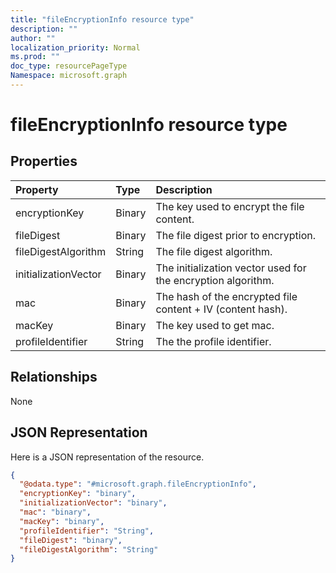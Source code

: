 ```yaml
---
title: "fileEncryptionInfo resource type"
description: ""
author: ""
localization_priority: Normal
ms.prod: ""
doc_type: resourcePageType
Namespace: microsoft.graph
---
```



# fileEncryptionInfo resource type



## Properties
|Property|Type|Description|
|:---|:---|:---|
|encryptionKey|Binary|The key used to encrypt the file content.|
|fileDigest|Binary|The file digest prior to encryption.|
|fileDigestAlgorithm|String|The file digest algorithm.|
|initializationVector|Binary|The initialization vector used for the encryption algorithm.|
|mac|Binary|The hash of the encrypted file content + IV (content hash).|
|macKey|Binary|The key used to get mac.|
|profileIdentifier|String|The the profile identifier.|

## Relationships
None

## JSON Representation
Here is a JSON representation of the resource.
<!-- {
  "blockType": "resource",
  "@odata.type": "microsoft.graph.fileEncryptionInfo"
}
-->
``` json
{
  "@odata.type": "#microsoft.graph.fileEncryptionInfo",
  "encryptionKey": "binary",
  "initializationVector": "binary",
  "mac": "binary",
  "macKey": "binary",
  "profileIdentifier": "String",
  "fileDigest": "binary",
  "fileDigestAlgorithm": "String"
}
```

